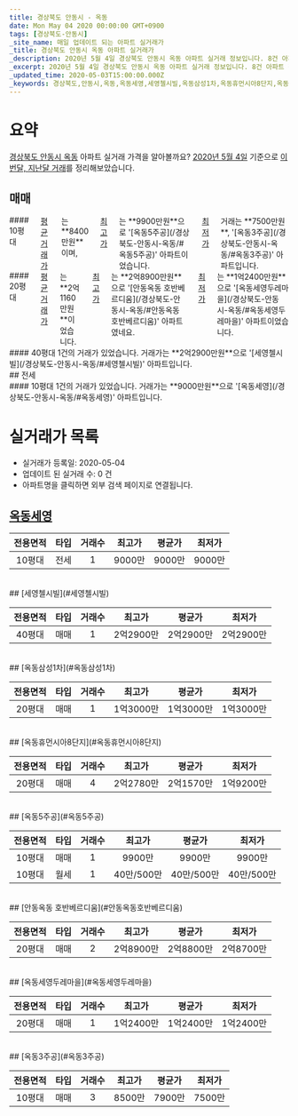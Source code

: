 ```yaml
---
title: 경상북도 안동시 - 옥동
date: Mon May 04 2020 00:00:00 GMT+0900
tags: [경상북도-안동시]
_site_name: 매일 업데이트 되는 아파트 실거래가
_title: 경상북도 안동시 옥동 아파트 실거래가
_description: 2020년 5월 4일 경상북도 안동시 옥동 아파트 실거래 정보입니다. 8건 아파트 정보가 있습니다.
_excerpt: 2020년 5월 4일 경상북도 안동시 옥동 아파트 실거래 정보입니다. 8건 아파트 정보가 있습니다.
_updated_time: 2020-05-03T15:00:00.000Z
_keywords: 경상북도,안동시,옥동,옥동세영,세영첼시빌,옥동삼성1차,옥동휴먼시아8단지,옥동5주공,안동옥동 호반베르디움,옥동세영두레마을,옥동3주공
---
```





# 요약
<ins>경상북도 안동시 옥동</ins> 아파트 실거래 가격을 알아볼까요? <ins>2020년 5월 4일</ins> 기준으로 <ins>이번달, 지난달 거래</ins>를 정리해보았습니다.

## 매매
<div class="container">
<div class="six columns" markdown="1">
#### 10평대
<ins>평균 거래가</ins>는 **8400만원**이며, <ins>최고가</ins>는 **9900만원**으로 '[옥동5주공](/경상북도-안동시-옥동/#옥동5주공)' 아파트이었습니다. <ins>최저가</ins> 거래는 **7500만원**, '[옥동3주공](/경상북도-안동시-옥동/#옥동3주공)' 아파트입니다.
</div>
<div class="six columns" markdown="1">
#### 20평대
<ins>평균 거래가</ins>는 **2억1160만원**이었습니다. <ins>최고가</ins>는 **2억8900만원**으로 '[안동옥동 호반베르디움](/경상북도-안동시-옥동/#안동옥동호반베르디움)' 아파트였네요. <ins>최저가</ins>는 **1억2400만원**으로 '[옥동세영두레마을](/경상북도-안동시-옥동/#옥동세영두레마을)' 아파트이었습니다.
</div>
</div>
<div class="container">
<div class="twelve columns" markdown="1">
#### 40평대
1건의 거래가 있었습니다. 거래가는 **2억2900만원**으로 '[세영첼시빌](/경상북도-안동시-옥동/#세영첼시빌)' 아파트입니다.
</div>
</div>
## 전세
<div class="container">
<div class="twelve columns" markdown="1">
#### 10평대
1건의 거래가 있었습니다. 거래가는 **9000만원**으로 '[옥동세영](/경상북도-안동시-옥동/#옥동세영)' 아파트입니다.
</div>
</div>



# 실거래가 목록
- 실거래가 등록일: 2020-05-04
- 업데이트 된 실거래 수: 0 건
- 아파트명을 클릭하면 외부 검색 페이지로 연결됩니다.

## [옥동세영](#옥동세영)

|전용면적|타입|거래수|최고가|평균가|최저가|
|:---:|:---:|:---:|:---:|:---:|:---:|
|10평대|<span class="deal-type-2">전세</span>|1|9000만|9000만|9000만|

<br/>
## [세영첼시빌](#세영첼시빌)

|전용면적|타입|거래수|최고가|평균가|최저가|
|:---:|:---:|:---:|:---:|:---:|:---:|
|40평대|<span class="deal-type-1">매매</span>|1|2억2900만|2억2900만|2억2900만|

<br/>
## [옥동삼성1차](#옥동삼성1차)

|전용면적|타입|거래수|최고가|평균가|최저가|
|:---:|:---:|:---:|:---:|:---:|:---:|
|20평대|<span class="deal-type-1">매매</span>|1|1억3000만|1억3000만|1억3000만|

<br/>
## [옥동휴먼시아8단지](#옥동휴먼시아8단지)

|전용면적|타입|거래수|최고가|평균가|최저가|
|:---:|:---:|:---:|:---:|:---:|:---:|
|20평대|<span class="deal-type-1">매매</span>|4|2억2780만|2억1570만|1억9200만|

<br/>
## [옥동5주공](#옥동5주공)

|전용면적|타입|거래수|최고가|평균가|최저가|
|:---:|:---:|:---:|:---:|:---:|:---:|
|10평대|<span class="deal-type-1">매매</span>|1|9900만|9900만|9900만|
|10평대|<span class="deal-type-3">월세</span>|1|40만/500만|40만/500만|40만/500만|

<br/>
## [안동옥동 호반베르디움](#안동옥동호반베르디움)

|전용면적|타입|거래수|최고가|평균가|최저가|
|:---:|:---:|:---:|:---:|:---:|:---:|
|20평대|<span class="deal-type-1">매매</span>|2|2억8900만|2억8800만|2억8700만|

<br/>
## [옥동세영두레마을](#옥동세영두레마을)

|전용면적|타입|거래수|최고가|평균가|최저가|
|:---:|:---:|:---:|:---:|:---:|:---:|
|20평대|<span class="deal-type-1">매매</span>|1|1억2400만|1억2400만|1억2400만|

<br/>
## [옥동3주공](#옥동3주공)

|전용면적|타입|거래수|최고가|평균가|최저가|
|:---:|:---:|:---:|:---:|:---:|:---:|
|10평대|<span class="deal-type-1">매매</span>|3|8500만|7900만|7500만|

<br/>



